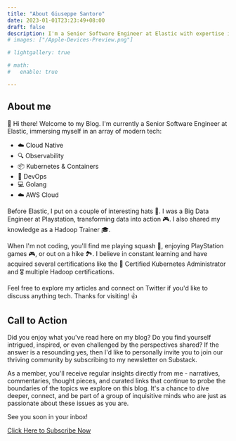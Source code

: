 ```yaml
---
title: "About Giuseppe Santoro"
date: 2023-01-01T23:23:49+08:00
draft: false
description: I'm a Senior Software Engineer at Elastic with expertise in Cloud Native, Observability, Kubernetes & Containers, DevOps, Golang, and AWS Cloud. 
# images: ["/Apple-Devices-Preview.png"]

# lightgallery: true

# math:
#   enable: true

---
```


## About me
👋 Hi there! Welcome to my Blog. I'm currently a Senior Software Engineer at Elastic, immersing myself in an array of modern tech: 
- ☁️ Cloud Native 
- 🔍 Observability
- 📦 Kubernetes & Containers
- 🔄 DevOps
- 💻 Golang
- ☁️ AWS Cloud

Before Elastic, I put on a couple of interesting hats 💼. I was a Big Data Engineer at Playstation, transforming data into action 🎮. I also shared my knowledge as a Hadoop Trainer 🎓.

When I'm not coding, you'll find me playing squash 🎾, enjoying PlayStation games 🎮, or out on a hike 🏞️. I believe in constant learning and have acquired several certifications like the 🏅 Certified Kubernetes Administrator and 🎖️ multiple Hadoop certifications.

Feel free to explore my articles and connect on Twitter if you'd like to discuss anything tech. Thanks for visiting! 👍

## Call to Action
Did you enjoy what you've read here on my blog? Do you find yourself intrigued, inspired, or even challenged by the perspectives shared? If the answer is a resounding yes, then I'd like to personally invite you to join our thriving community by subscribing to my newsletter on Substack.

As a member, you'll receive regular insights directly from me - narratives, commentaries, thought pieces, and curated links that continue to probe the boundaries of the topics we explore on this blog. It's a chance to dive deeper, connect, and be part of a group of inquisitive minds who are just as passionate about these issues as you are.

See you soon in your inbox!

[Click Here to Subscribe Now](https://open.substack.com/pub/cloudnativeengineer/p/welcome-to-cloud-native-engineer?r=23gwx&utm_campaign=post&utm_medium=web)
